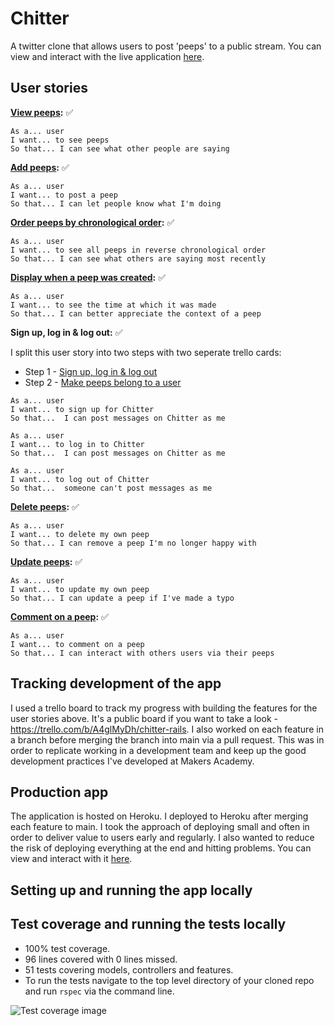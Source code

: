 # Chitter

A twitter clone that allows users to post 'peeps' to a public stream. You can view and interact with the live application [here](https://thawing-dusk-78531.herokuapp.com/).

## User stories

**[View peeps](https://trello.com/c/SU5aqtBx):** ✅
```
As a... user
I want... to see peeps
So that... I can see what other people are saying
```

**[Add peeps](https://trello.com/c/MleACtGU):** ✅
```
As a... user
I want... to post a peep
So that... I can let people know what I'm doing
```

**[Order peeps by chronological order](https://trello.com/c/53MhySqI):** ✅
```
As a... user
I want... to see all peeps in reverse chronological order
So that... I can see what others are saying most recently
```

**[Display when a peep was created](https://trello.com/c/845fZKtL):** ✅
```
As a... user
I want... to see the time at which it was made
So that... I can better appreciate the context of a peep
```

**Sign up, log in & log out:** ✅

I split this user story into two steps with two seperate trello cards:

- Step 1 - [Sign up, log in & log out](https://trello.com/c/3kxVmPyx)
- Step 2 - [Make peeps belong to a user](https://trello.com/c/qE3Lhv3Y)

```
As a... user
I want... to sign up for Chitter
So that...  I can post messages on Chitter as me
```

```
As a... user
I want... to log in to Chitter
So that...  I can post messages on Chitter as me
```

```
As a... user
I want... to log out of Chitter
So that...  someone can't post messages as me
```

**[Delete peeps](https://trello.com/c/Reu0mN9T):** ✅
```
As a... user
I want... to delete my own peep
So that... I can remove a peep I'm no longer happy with
```

**[Update peeps](https://trello.com/c/pwPxpEj4):** ✅
```
As a... user
I want... to update my own peep
So that... I can update a peep if I've made a typo
```

**[Comment on a peep](https://trello.com/c/0zXCjSod):** ✅
```
As a... user
I want... to comment on a peep
So that... I can interact with others users via their peeps
```

## Tracking development of the app

I used a trello board to track my progress with building the features for the user stories above. It's a public board if you want to take a look - https://trello.com/b/A4glMyDh/chitter-rails. I also worked on each feature in a branch before merging the branch into main via a pull request. This was in order to replicate working in a development team and keep up the good development practices I've developed at Makers Academy.

## Production app

The application is hosted on Heroku. I deployed to Heroku after merging each feature to main. I took the approach of deploying small and often in order to deliver value to users early and regularly. I also wanted to reduce the risk of deploying everything at the end and hitting problems. You can view and interact with it [here](https://thawing-dusk-78531.herokuapp.com/).

## Setting up and running the app locally


## Test coverage and running the tests locally

- 100% test coverage.
- 96 lines covered with 0 lines missed.
- 51 tests covering models, controllers and features.
- To run the tests navigate to the top level directory of your cloned repo and run `rspec` via the command line.

![Test coverage image](cv-projects/chitter/screenshots/test_coverage.png?raw=true)
